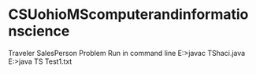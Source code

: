 # CSUohioMScomputerandinformationscience
Traveler SalesPerson Problem
Run in command line
E:\>javac TShaci.java
E:\>java TS Test1.txt
